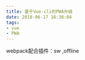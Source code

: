 ```yaml
---
title: 基于Vue-cli的PWA升级
date: 2018-06-17 16:38:04
tags: 
- vue
- PWA
---
```


webpack配合插件：sw ,offline
